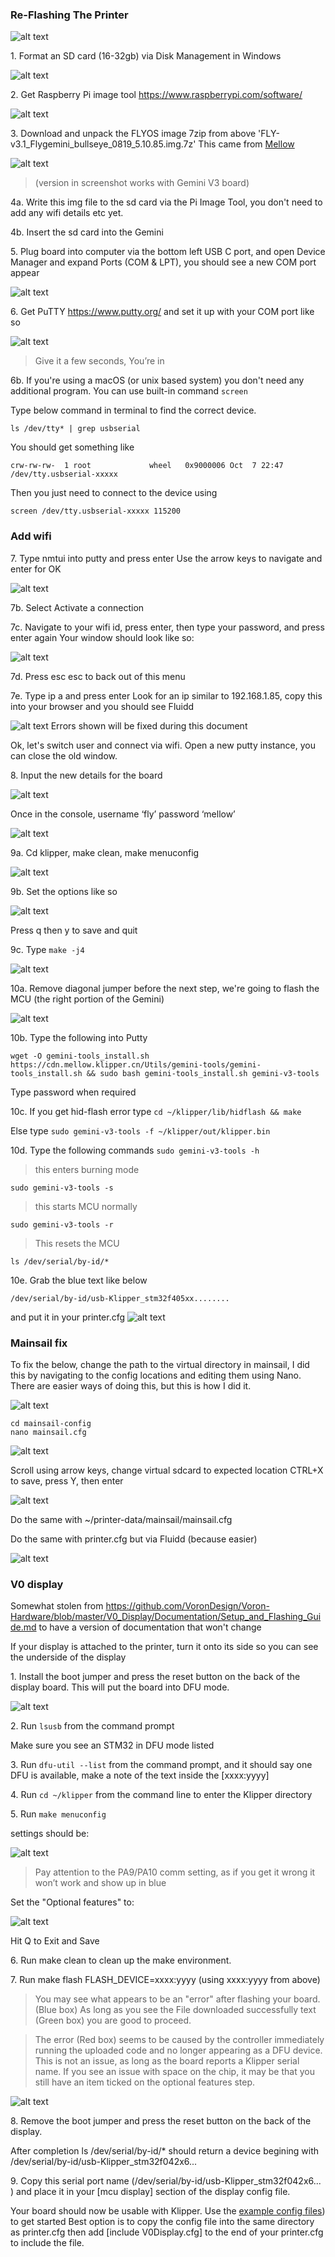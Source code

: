 ### Re-Flashing The Printer

![alt text](images/installation/gemini-v3.png?raw=true)

1\. Format an SD card (16-32gb) via Disk Management in Windows

![alt text](images/installation/format-card.png?raw=true)

2\. Get Raspberry Pi image tool https://www.raspberrypi.com/software/

![alt text](images/installation/rpi-imager.png?raw=true)

3\. Download and unpack the FLYOS image 7zip from above 'FLY-v3.1_Flygemini_bullseye_0819_5.10.85.img.7z'
This came from [Mellow](https://mellow.klipper.cn/#/introduction/downloadimg)

![alt text](images/installation/fly-download-area.png?raw=true)
>(version in screenshot works with Gemini V3 board)

4a. Write this img file to the sd card via the Pi Image Tool, you don't need to add any wifi details etc yet.

4b. Insert the sd card into the Gemini 

5\. Plug board into computer via the bottom left USB C port, and open Device Manager and expand Ports (COM & LPT), you should see a new COM port appear

![alt text](images/installation/com-port.png?raw=true)

6\. Get PuTTY https://www.putty.org/ and set it up with your COM port like so

![alt text](images/installation/putty-com.png?raw=true)
> Give it a few seconds, You’re in

6b\. If you're using a macOS (or unix based system) you don't need any additional program. You can use built-in command `screen`

Type below command in terminal to find the correct device.

```ls /dev/tty* | grep usbserial```

You should get something like 

```crw-rw-rw-  1 root             wheel   0x9000006 Oct  7 22:47 /dev/tty.usbserial-xxxxx```

Then you just need to connect to the device using 

```screen /dev/tty.usbserial-xxxxx 115200```


### Add wifi

7\. Type nmtui into putty and press enter
Use the arrow keys to navigate and enter for OK

![alt text](images/installation/nmtui.png?raw=true)

7b. Select Activate a connection

7c. Navigate to your wifi id, press enter, then type your password, and press enter again
Your window should look like so:

![alt text](images/installation/nmtui-wifi.png?raw=true)

7d. Press esc esc to back out of this menu

7e. Type ip a and press enter
Look for an ip similar to 192.168.1.85, copy this into your browser and you should see Fluidd

![alt text](images/installation/fluidd.png?raw=true)
Errors shown will be fixed during this document

Ok, let's switch user and connect via wifi. Open a new putty instance, you can close the old window.

8\. Input the new details for the board

![alt text](images/installation/putty-via-ip.png?raw=true)

Once in the console, username ‘fly’ password ‘mellow’

![alt text](images/installation/login.png?raw=true)

9a. Cd klipper, make clean, make menuconfig 

![alt text](images/installation/klipper-make-cmds.png?raw=true)

9b. Set the options like so

![alt text](images/installation/mainboard-makemenu.png?raw=true)

Press q then y to save and quit

9c. Type `make -j4`

![alt text](images/installation/make-j4.png?raw=true)

10a. Remove diagonal jumper before the next step, we're going to flash the MCU (the right portion of the Gemini)

![alt text](images/installation/jumper.png?raw=true)

10b. Type the following into Putty

```wget -O gemini-tools_install.sh https://cdn.mellow.klipper.cn/Utils/gemini-tools/gemini-tools_install.sh && sudo bash gemini-tools_install.sh gemini-v3-tools```

Type password when required

10c. If you get hid-flash error type
```cd ~/klipper/lib/hidflash && make```

Else type
```sudo gemini-v3-tools -f ~/klipper/out/klipper.bin```

10d. Type the following commands
```sudo gemini-v3-tools -h```

> this enters burning mode

```sudo gemini-v3-tools -s```

> this starts MCU normally

```sudo gemini-v3-tools -r```

> This resets the MCU 

```ls /dev/serial/by-id/*```

10e. Grab the blue text like below

```/dev/serial/by-id/usb-Klipper_stm32f405xx........```

and put it in your printer.cfg
![alt text](images/installation/updt-printconf-w-mcu.png?raw=true)


### Mainsail fix
To fix the below, change the path to the virtual directory in mainsail, I did this by navigating to the config locations and editing them using Nano. There are easier ways of doing this, but this is how I did it.

![alt text](images/installation/mainsail-vsd-location-error.png?raw=true)

```
cd mainsail-config
nano mainsail.cfg
```

![alt text](images/installation/nano-mainsail.png?raw=true)

Scroll using arrow keys, change virtual sdcard to expected location
CTRL+X to save, press Y, then enter

![alt text](images/installation/mainsail-vsd-change.png?raw=true)

Do the same with ~/printer-data/mainsail/mainsail.cfg

Do the same with printer.cfg but via Fluidd (because easier)

![alt text](images/installation/vsd-prntcgf.png?raw=true)


### V0 display
Somewhat stolen from https://github.com/VoronDesign/Voron-Hardware/blob/master/V0_Display/Documentation/Setup_and_Flashing_Guide.md to have a version of documentation that won't change

If your display is attached to the printer, turn it onto its side so you can see the underside of the display

1\. Install the boot jumper and press the reset button on the back of the display board. This will put the board into DFU mode.

![alt text](images/installation/V0_D-back.png?raw=true)

2\. Run `lsusb` from the command prompt

Make sure you see an STM32 in DFU mode listed

3\. Run `dfu-util --list` from the command prompt, and it should say one DFU is available, make a note of the text inside the [xxxx:yyyy]

4\. Run `cd ~/klipper` from the command line to enter the Klipper directory

5\. Run `make menuconfig`

settings should be:

![alt text](images/installation/Menuconfig_Base_Options.png?raw=true)
> Pay attention to the PA9/PA10 comm setting, as if you get it wrong it won’t work and show up in blue

Set the "Optional features" to:

![alt text](images/installation/Menuconfig_Optional_Options.png?raw=true)

Hit Q to Exit and Save

6\. Run make clean to clean up the make environment.

7\. Run make flash FLASH_DEVICE=xxxx:yyyy (using xxxx:yyyy from above)

> You may see what appears to be an "error" after flashing your board. (Blue box)
As long as you see the File downloaded successfully text (Green box) you are good to proceed.

> The error (Red box) seems to be caused by the controller immediately running the uploaded code and no longer appearing as a DFU device. This is not an issue, as long as the board reports a Klipper serial name. If you see an issue with space on the chip, it may be that you still have an item ticked on the optional features step.

![alt text](images/installation/dfu-util_Flashing_Error.png?raw=true)

8\. Remove the boot jumper and press the reset button on the back of the display.

After completion ls /dev/serial/by-id/* should return a device begining with /dev/serial/by-id/usb-Klipper_stm32f042x6...

9\. Copy this serial port name (/dev/serial/by-id/usb-Klipper_stm32f042x6... ) and place it in your [mcu display] section of the display config file.

Your board should now be usable with Klipper. Use the [example config files](https://github.com/Jjarrard/Gemini-V3-Flash-Voron-V0/tree/main/Config%20Files)) to get started Best option is to copy the config file into the same directory as printer.cfg then add [include V0Display.cfg] to the end of your printer.cfg to include the file.
